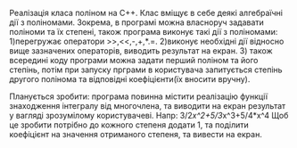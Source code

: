 Реалізація класа поліном на С++. Клас вміщує в себе деякі алгебраїчні дії з поліномами.
Зокрема, в програмі можна власноруч задавати поліноми та їх степені, також програма виконує такі дії з поліномами:
1)перегружає оператори >>,<<,-,+,*.=.
2)виконує необхідні дії відносно вище зазначених операторів, виводить результат на екран.
3) також всередині коду програми можна задати перший поліном та його степінь, потім при запуску прграми в користувача
запитується степінь другого полінома та відповідні коефіцієнти(їх вносити вручну).

Планується зробити:
програма повинна містити реалізацію функції знаходження інтегралу від многочлена, та виводити на екран результат у вагляді
зрозумілому користувачеві. Напр: 3/2*x^2+5/3*x^3+5/4*x^4
Щоб це зробити потрібно до кожного степеня додати 1, та поділити коефіцієнт на значення отриманого степеня, та вивести на екран.
